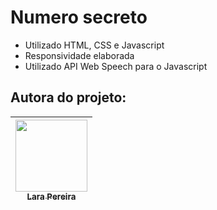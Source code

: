 # Numero secreto

- Utilizado HTML, CSS e Javascript
- Responsividade elaborada
- Utilizado API Web Speech para o Javascript


## Autora do projeto:

| [<img src="https://media.licdn.com/dms/image/C4D03AQGh9BdP5Om_Rw/profile-displayphoto-shrink_200_200/0/1642126805674?e=1693440000&v=beta&t=TfK03jWv80-quDwb3s7KLhku_IPACHECFTxo79S85V0" width=115><br><sub>Lara Pereira</sub>](https://www.linkedin.com/in/lara-berns-pereira) |    
| :---: | 